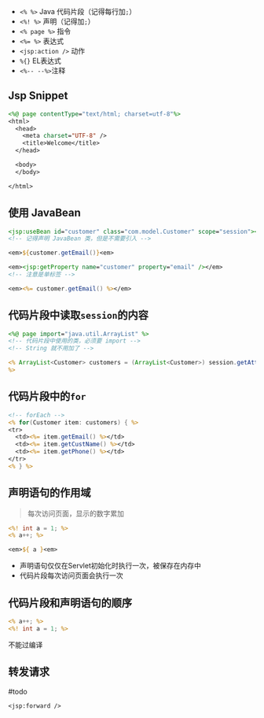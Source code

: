- `<% %>` Java 代码片段（记得每行加`;`）
- `<%! %>` 声明（记得加`;`）
- `<% page %>`  指令 
- `<%= %>` 表达式
- `<jsp:action />` 动作
- `%{}` EL表达式
- `<%-- --%>`注释

## Jsp Snippet

```jsp
<%@ page contentType="text/html; charset=utf-8"%>
<html>
  <head>
    <meta charset="UTF-8" />
    <title>Welcome</title>
  </head>

  <body>
  </body>

</html>
```

## 使用 JavaBean

```jsp
<jsp:useBean id="customer" class="com.model.Customer" scope="session"></jsp:useBean>
<!-- 记得声明 JavaBean 类，但是不需要引入 -->

<em>${customer.getEmail()}<em>

<em><jsp:getProperty name="customer" property="email" /></em>
<!-- 注意是单标签 -->

<em><%= customer.getEmail() %></em>
```

## 代码片段中读取`session`的内容

```jsp
<%@ page import="java.util.ArrayList" %>
<!-- 代码片段中使用的类，必须要 import -->
<!-- String 就不用加了 -->

<% ArrayList<Customer> customers = (ArrayList<Customer>) session.getAttribute("customers");
%>
```

## 代码片段中的`for`

```jsp
<!-- forEach -->
<% for(Customer item: customers) { %>
<tr>
  <td><%= item.getEmail() %></td>
  <td><%= item.getCustName() %></td>
  <td><%= item.getPhone() %></td>
</tr>
<% } %>
```

## 声明语句的作用域

> 每次访问页面，显示的数字累加

```jsp
<%! int a = 1; %>
<% a++; %>

<em>${ a }<em>
```

- 声明语句仅仅在Servlet初始化时执行一次，被保存在内存中
- 代码片段每次访问页面会执行一次

## 代码片段和声明语句的顺序

```jsp
<% a++; %>
<%! int a = 1; %>
```
不能过编译

## 转发请求

#todo

`<jsp:forward />`